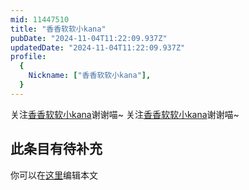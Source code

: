 ```yaml
---
mid: 11447510
title: "香香软软小kana"
pubDate: "2024-11-04T11:22:09.937Z"
updatedDate: "2024-11-04T11:22:09.937Z"
profile:
  {
    Nickname: ["香香软软小kana"],
  }
---
```


关注[香香软软小kana](https://space.bilibili.com/11447510)谢谢喵~ 关注[香香软软小kana](https://space.bilibili.com/11447510)谢谢喵~

## 此条目有待补充
你可以在[这里](https://github.com/Yuhanawa/VTuber.ICU-Content/edit/master/v/香香软软小kana/index.md)编辑本文
